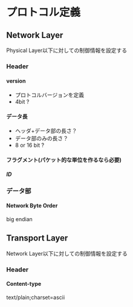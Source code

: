# プロトコル定義

## Network Layer

Physical Layer以下に対しての制御情報を設定する

### Header

#### version
- プロトコルバージョンを定義
- 4bit ?

#### データ長
- ヘッダ+データ部の長さ？
- データ部のみの長さ？
- 8 or 16 bit ?

#### フラグメント(パケット的な単位を作るなら必要)

##### ID

#####

### データ部

#### Network Byte Order

big endian

## Transport Layer

Network Layer以下に対しての制御情報を設定する

### Header

#### Content-type

text/plain;charset=ascii